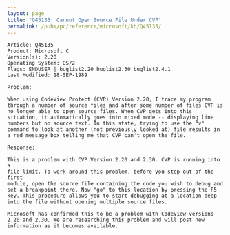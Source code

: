 ```yaml
---
layout: page
title: "Q45135: Cannot Open Source File Under CVP"
permalink: /pubs/pc/reference/microsoft/kb/Q45135/
---
```


	Article: Q45135
	Product: Microsoft C
	Version(s): 2.20
	Operating System: OS/2
	Flags: ENDUSER | buglist2.20 buglist2.30 buglist2.4.1
	Last Modified: 18-SEP-1989
	
	Problem:
	
	When using CodeView Protect (CVP) Version 2.20, I trace my program
	through a number of source files and after some number of files CVP is
	no longer able to open source files. When CVP gets into this
	situation, it automatically goes into mixed mode -- displaying line
	numbers but no source text. In this state, trying to use the "v"
	command to look at another (not previously looked at) file results in
	a red message box telling me that CVP can't open the file.
	
	Response:
	
	This is a problem with CVP Version 2.20 and 2.30. CVP is running into a
	file limit. To work around this problem, before you step out of the first
	module, open the source file containing the code you wish to debug and
	set a breakpoint there. Now "go" to this location by pressing the F5
	key. This procedure allows you to start debugging at a location deep
	into the file without opening multiple source files.
	
	Microsoft has confirmed this to be a problem with CodeView versions
	2.20 and 2.30. We are researching this problem and will post new
	information as it becomes available.
